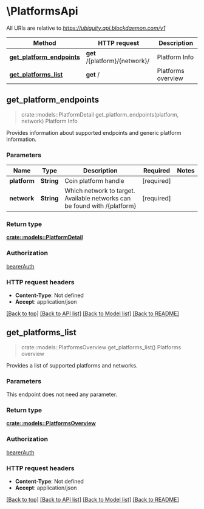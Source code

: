 # \PlatformsApi

All URIs are relative to *https://ubiquity.api.blockdaemon.com/v1*

Method | HTTP request | Description
------------- | ------------- | -------------
[**get_platform_endpoints**](PlatformsApi.md#get_platform_endpoints) | **get** /{platform}/{network}/ | Platform Info
[**get_platforms_list**](PlatformsApi.md#get_platforms_list) | **get** / | Platforms overview



## get_platform_endpoints

> crate::models::PlatformDetail get_platform_endpoints(platform, network)
Platform Info

Provides information about supported endpoints and generic platform information. 

### Parameters


Name | Type | Description  | Required | Notes
------------- | ------------- | ------------- | ------------- | -------------
**platform** | **String** | Coin platform handle | [required] |
**network** | **String** | Which network to target. Available networks can be found with /{platform} | [required] |

### Return type

[**crate::models::PlatformDetail**](platform_detail.md)

### Authorization

[bearerAuth](../README.md#bearerAuth)

### HTTP request headers

- **Content-Type**: Not defined
- **Accept**: application/json

[[Back to top]](#) [[Back to API list]](../README.md#documentation-for-api-endpoints) [[Back to Model list]](../README.md#documentation-for-models) [[Back to README]](../README.md)


## get_platforms_list

> crate::models::PlatformsOverview get_platforms_list()
Platforms overview

Provides a list of supported platforms and networks. 

### Parameters

This endpoint does not need any parameter.

### Return type

[**crate::models::PlatformsOverview**](platforms_overview.md)

### Authorization

[bearerAuth](../README.md#bearerAuth)

### HTTP request headers

- **Content-Type**: Not defined
- **Accept**: application/json

[[Back to top]](#) [[Back to API list]](../README.md#documentation-for-api-endpoints) [[Back to Model list]](../README.md#documentation-for-models) [[Back to README]](../README.md)

